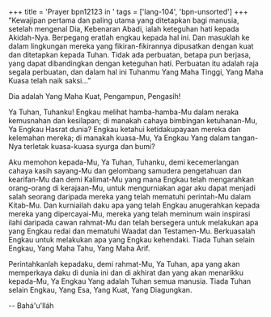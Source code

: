 +++
title = 'Prayer bpn12123 in '
tags = ['lang-104', 'bpn-unsorted']
+++
”Kewajipan pertama dan paling utama yang     ditetapkan bagi manusia, setelah mengenal Dia,   Kebenaran Abadi, ialah keteguhan hati kepada     Akidah-Nya. Berpegang eratlah engkau kepada hal ini. Dan masuklah ke dalam lingkungan mereka yang fikiran-fikirannya dipusatkan dengan kuat dan ditetapkan kepada Tuhan. Tidak ada perbuatan,   betapa pun berjasa, yang dapat dibandingkan dengan keteguhan hati. Perbuatan itu adalah raja segala perbuatan, dan dalam hal ini Tuhanmu Yang Maha Tinggi, Yang Maha Kuasa telah naik saksi...”

Dia adalah Yang Maha Kuat, Pengampun, Pengasih!

Ya Tuhan, Tuhanku! Engkau melihat hamba-hamba-Mu dalam neraka kemusnahan dan kesilapan; di manakah cahaya bimbingan ketuhanan-Mu, Ya Engkau Hasrat dunia? Engkau ketahui ketidakupayaan mereka dan kelemahan mereka; di manakah kuasa-Mu, Ya Engkau Yang dalam tangan-Nya terletak kuasa-kuasa syurga dan bumi?

Aku memohon kepada-Mu, Ya Tuhan, Tuhanku, demi kecemerlangan cahaya kasih sayang-Mu dan gelombang samudera pengetahuan dan kearifan-Mu dan demi Kalimat-Mu yang mana Engkau telah mengarahkan orang-orang di kerajaan-Mu, untuk mengurniakan agar aku dapat menjadi salah seorang daripada mereka yang telah mematuhi perintah-Mu dalam Kitab-Mu. Dan kurniailah daku apa yang telah Engkau anugerahkan kepada mereka yang dipercayai-Mu, mereka yang telah meminum wain inspirasi ilahi daripada cawan rahmat-Mu dan telah bersegera untuk melakukan apa yang Engkau redai dan mematuhi Waadat dan Testamen-Mu. Berkuasalah Engkau untuk melakukan apa yang Engkau kehendaki. Tiada Tuhan selain Engkau, Yang Maha Tahu, Yang Maha Arif.

Perintahkanlah kepadaku, demi rahmat-Mu, Ya Tuhan, apa yang akan memperkaya daku di dunia ini dan di akhirat dan yang akan menarikku kepada-Mu, Ya Engkau Yang adalah Tuhan semua manusia. Tiada Tuhan selain Engkau, Yang Esa, Yang Kuat, Yang Diagungkan.

-- Bahá'u'lláh
